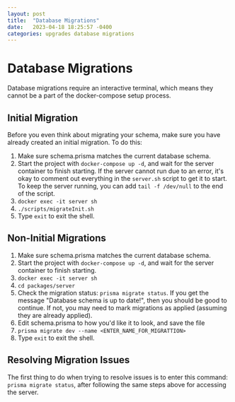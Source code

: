 ```yaml
---
layout: post
title:  "Database Migrations"
date:   2023-04-18 18:25:57 -0400
categories: upgrades database migrations
---
```


# Database Migrations
Database migrations require an interactive terminal, which means they cannot be a part of the docker-compose setup process. 

## Initial Migration
Before you even think about migrating your schema, make sure you have already created an initial migration. To do this:  
1. Make sure schema.prisma matches the current database schema.  
2. Start the project with `docker-compose up -d`, and wait for the server container to finish starting. If the server cannot run due to an error, it's okay to comment out everything in the `server.sh` script to get it to start. To keep the server running, you can add `tail -f /dev/null` to the end of the script.
3. `docker exec -it server sh`   
4. `./scripts/migrateInit.sh`
5. Type `exit` to exit the shell.  


## Non-Initial Migrations
1. Make sure schema.prisma matches the current database schema.  
2. Start the project with `docker-compose up -d`, and wait for the server container to finish starting.  
3. `docker exec -it server sh`   
4. `cd packages/server`  
5. Check the migration status: `prisma migrate status`. If you get the message "Database schema is up to date!", then you should be good to continue. If not, you may need to mark migrations as applied (assuming they are already applied).
6. Edit schema.prisma to how you'd like it to look, and save the file  
7. `prisma migrate dev --name <ENTER_NAME_FOR_MIGRATTION>`  
8. Type `exit` to exit the shell.  


## Resolving Migration Issues
The first thing to do when trying to resolve issues is to enter this command: `prisma migrate status`, after following the same steps above for accessing the server.